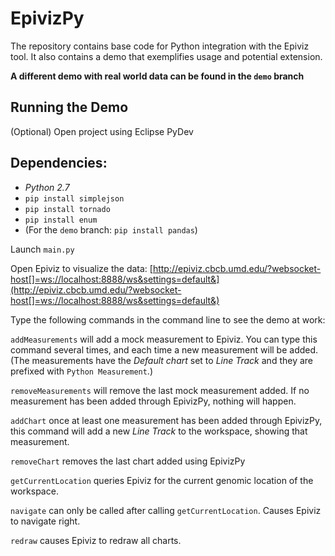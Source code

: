 EpivizPy
=====

The repository contains base code for Python integration with the Epiviz tool. 
It also contains a demo that exemplifies usage and potential extension. 

**A different demo with real world data can be found in the ```demo``` branch**

Running the Demo
-----

(Optional) Open project using Eclipse PyDev

## Dependencies:

* *Python 2.7*
* `pip install simplejson`
* `pip install tornado`
* `pip install enum`
* (For the `demo` branch: `pip install pandas`)

Launch ```main.py```

Open Epiviz to visualize the data: [http://epiviz.cbcb.umd.edu/?websocket-host[]=ws://localhost:8888/ws&settings=default&](http://epiviz.cbcb.umd.edu/?websocket-host[]=ws://localhost:8888/ws&settings=default&)

Type the following commands in the command line to see the demo at work:

```addMeasurements``` will add a mock measurement to Epiviz. You can type this command several times, 
and each time a new measurement will be added. (The measurements have the *Default chart* set to *Line 
Track* and they are prefixed with ```Python Measurement```.)

```removeMeasurements``` will remove the last mock measurement added. If no measurement has been added through EpivizPy, nothing will happen.

```addChart``` once at least one measurement has been added through EpivizPy, this command will add a new *Line Track* to the workspace, showing
that measurement.

```removeChart``` removes the last chart added using EpivizPy

```getCurrentLocation``` queries Epiviz for the current genomic location of the workspace.

```navigate``` can only be called after calling ```getCurrentLocation```. Causes Epiviz to navigate right.

```redraw``` causes Epiviz to redraw all charts.


